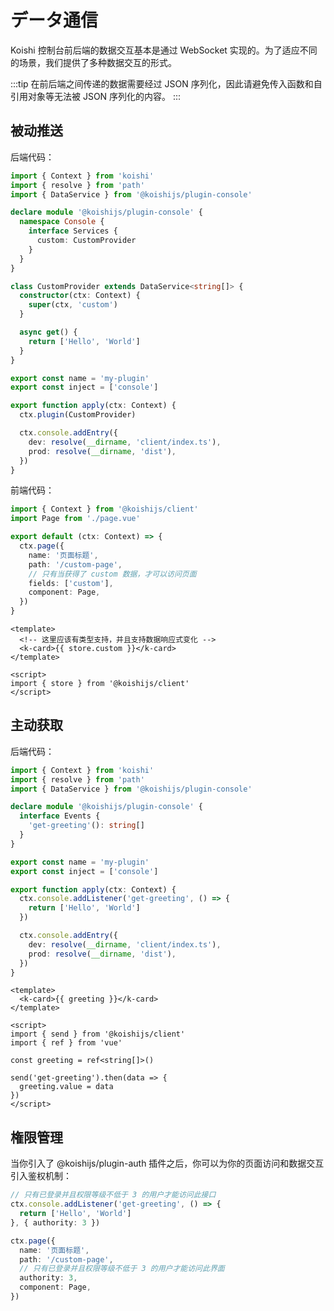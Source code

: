 # データ通信

Koishi 控制台前后端的数据交互基本是通过 WebSocket 实现的。为了适应不同的场景，我们提供了多种数据交互的形式。

:::tip
在前后端之间传递的数据需要经过 JSON 序列化，因此请避免传入函数和自引用对象等无法被 JSON 序列化的内容。
:::

## 被动推送

后端代码：

```ts title=src/index.ts no-extra-header
import { Context } from 'koishi'
import { resolve } from 'path'
import { DataService } from '@koishijs/plugin-console'

declare module '@koishijs/plugin-console' {
  namespace Console {
    interface Services {
      custom: CustomProvider
    }
  }
}

class CustomProvider extends DataService<string[]> {
  constructor(ctx: Context) {
    super(ctx, 'custom')
  }

  async get() {
    return ['Hello', 'World']
  }
}

export const name = 'my-plugin'
export const inject = ['console']

export function apply(ctx: Context) {
  ctx.plugin(CustomProvider)

  ctx.console.addEntry({
    dev: resolve(__dirname, 'client/index.ts'),
    prod: resolve(__dirname, 'dist'),
  })
}
```

前端代码：

```ts title=client/index.ts no-extra-header
import { Context } from '@koishijs/client'
import Page from './page.vue'

export default (ctx: Context) => {
  ctx.page({
    name: '页面标题',
    path: '/custom-page',
    // 只有当获得了 custom 数据，才可以访问页面
    fields: ['custom'],
    component: Page,
  })
}
```

```vue client/page.vue
<template>
  <!-- 这里应该有类型支持，并且支持数据响应式变化 -->
  <k-card>{{ store.custom }}</k-card>
</template>

<script>
import { store } from '@koishijs/client'
</script>
```

## 主动获取

后端代码：

```ts title=src/index.ts no-extra-header
import { Context } from 'koishi'
import { resolve } from 'path'
import { DataService } from '@koishijs/plugin-console'

declare module '@koishijs/plugin-console' {
  interface Events {
    'get-greeting'(): string[]
  }
}

export const name = 'my-plugin'
export const inject = ['console']

export function apply(ctx: Context) {
  ctx.console.addListener('get-greeting', () => {
    return ['Hello', 'World']
  })

  ctx.console.addEntry({
    dev: resolve(__dirname, 'client/index.ts'),
    prod: resolve(__dirname, 'dist'),
  })
}
```

```vue title=client/page.vue
<template>
  <k-card>{{ greeting }}</k-card>
</template>

<script>
import { send } from '@koishijs/client'
import { ref } from 'vue'

const greeting = ref<string[]>()

send('get-greeting').then(data => {
  greeting.value = data
})
</script>
```

## 権限管理

当你引入了 @koishijs/plugin-auth 插件之后，你可以为你的页面访问和数据交互引入鉴权机制：

```ts
// 只有已登录并且权限等级不低于 3 的用户才能访问此接口
ctx.console.addListener('get-greeting', () => {
  return ['Hello', 'World']
}, { authority: 3 })
```

```ts title=client/index.ts
ctx.page({
  name: '页面标题',
  path: '/custom-page',
  // 只有已登录并且权限等级不低于 3 的用户才能访问此界面
  authority: 3,
  component: Page,
})
```
